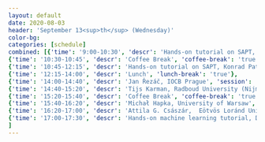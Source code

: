 ```yaml
---
layout: default
date: 2020-08-03
header: 'September 13<sup>th</sup> (Wednesday)'
color-bg: 
categories: [schedule]
combined: [{'time': '9:00-10:30', 'descr': 'Hands-on tutorial on SAPT, Konrad Patkowski, Auburn University' , 'tutorial': 'true'},
{'time': '10:30-10:45', 'descr': 'Coffee Break', 'coffee-break': 'true'},
{'time': '10:45-12:15', 'descr': 'Hands-on tutorial on SAPT, Konrad Patkowski, Auburn University', 'tutorial': 'true'},
{'time': '12:15-14:00', 'descr': 'Lunch', 'lunch-break': 'true'},
{'time': '14:00-14:40', 'descr': 'Jan Řezáč, IOCB Prague', 'session': 'Session 3: SAPT, Benchmarking, and More (Chair: Prof. Alston Misquitta)', 'talk': 'true'},
{'time': '14:40-15:20', 'descr': 'Tijs Karman, Radboud University (Nijmegen)', 'talk': 'true'},
{'time': '15:20-15:40', 'descr': 'Coffee Break', 'coffee-break': 'true'},
{'time': '15:40-16:20', 'descr': 'Michał Hapka, University of Warsaw', 'talk': 'true'},
{'time': '16:20-17:00', 'descr': 'Attila G. Császár,  Eötvös Loránd University', 'talk': 'true'},
{'time': '17:00-17:30', 'descr': 'Hands-on machine learning tutorial, Dahvyd Wing, University of Luxembourg', 'tutorial': 'true'}
]
---
```


